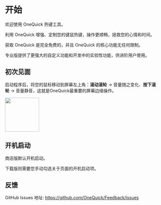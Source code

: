 
# 开始

欢迎使用 OneQuick 热键工具。

利用 OneQuick 增强、定制您的键鼠热键，操作更顺畅，拯救您的心情和时间。

获取 OneQuick 是完全免费的，并且 OneQuick 的核心功能无任何限制。  

专业版提供了更强大的自定义功能和开发中的实验性功能，供进阶用户使用。


## 初次见面

启动程序后，将您的鼠标移动到屏幕左上角：**滚动滚轮** → 音量随之变化、**按下滚轮** → 音量静音，这就是OneQuick最重要的屏幕边缘操作。

<img src="/img/feature/screen-volume.gif" style="height: 8em;">


## 开机启动

商店版默认开机启动。

下载版则需要您手动勾选关于页面的开机启动项。


## 反馈

GitHub Issues 地址: <https://github.com/OneQuick/Feedback/issues>
